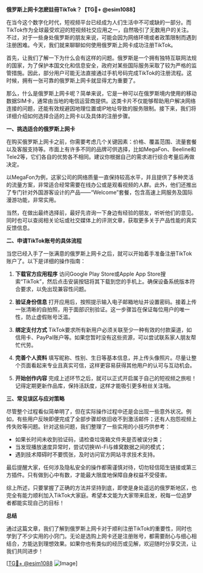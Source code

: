 **俄罗斯上网卡怎麽註冊TikTok？【TG💪+ @esim1088】**

在当今这个数字化时代，短视频平台已经成为人们生活中不可或缺的一部分。而TikTok作为全球最受欢迎的短视频社交应用之一，自然吸引了无数用户的关注。不过，对于一些身处俄罗斯的朋友来说，可能会因为网络环境或者政策限制而遇到注册困难。今天，我们就来聊聊如何使用俄罗斯上网卡成功注册TikTok。

首先，让我们了解一下为什么会有这样的问题。俄罗斯是一个拥有独特互联网法规的国家，为了保护本国文化和信息安全，政府对某些国际服务采取了较为严格的监管措施。因此，部分用户可能无法直接通过手机号码完成TikTok的注册流程。这时候，拥有一张可靠的俄罗斯上网卡就显得尤为重要了。

那么，什么是俄罗斯上网卡呢？简单来说，它是一种可以在俄罗斯境内使用的移动数据SIM卡，通常由当地的电信运营商提供。这类卡片不仅能够帮助用户解决网络连接的问题，还能有效规避因地理位置或IP地址导致的服务限制。接下来，我们将详细介绍如何选择合适的上网卡以及具体的注册步骤。

**一、挑选适合的俄罗斯上网卡**

在购买俄罗斯上网卡之前，你需要考虑几个关键因素：价格、覆盖范围、流量套餐以及客服支持等。市面上有许多不同的品牌可供选择，比如MegaFon、Beeline和Tele2等，它们各自的优势各不相同。建议你根据自己的需求进行综合考量后再做决定。

以MegaFon为例，这家公司的网络质量一直保持较高水平，并且提供了多种灵活的流量方案，非常适合经常需要在线办公或是观看视频的人群。此外，他们还推出了专门针对外国游客设计的产品——“Welcome”套餐，包含高速上网服务及国际漫游功能，非常实用。

当然，在做出最终选择前，最好先咨询一下身边有经验的朋友，听听他们的意见。同时也可以查阅相关论坛或社交媒体上的评测文章，获取更多关于产品性能的真实反馈信息。

**二、申请TikTok账号的具体流程**

当您已经入手了一张满意的俄罗斯上网卡之后，就可以开始着手准备注册TikTok账户了。以下是详细的操作指南：

1. **下载官方应用程序**
   访问Google Play Store或Apple App Store搜索“TikTok”，然后点击安装按钮将其下载到您的手机上。确保设备系统版本符合要求，以免出现兼容性问题。

2. **验证身份信息**
   打开应用后，按照提示输入电子邮箱地址并设置密码。接着上传一张清晰的自拍照，用于面部识别验证。这一步骤旨在保证每位用户的唯一性，防止虚假账号泛滥。

3. **绑定支付方式**
   TikTok要求所有新用户必须关联至少一种有效的付款渠道，如信用卡、PayPal账户等。如果您暂时没有这些资源，可以尝试联系家人朋友帮忙代劳。

4. **完善个人资料**
   填写昵称、性别、生日等基本信息，并上传头像照片。尽量让整个页面看起来专业且真实可信，这样更容易获得其他用户的认可与互动机会。

5. **开始创作内容**
   完成上述环节之后，就可以正式开启属于自己的短视频之旅啦！记得定期更新作品库，保持活跃度，这样才能吸引更多粉丝关注哦。

**三、常见误区与应对策略**

尽管整个过程看似简单明了，但在实际操作过程中还是会出现一些意外状况。例如，有些用户反映即便完成了全部步骤却依旧收不到激活邮件；还有人抱怨视频上传失败等问题。针对这些问题，我们整理了一些实用的小技巧供参考：

- 如果长时间未收到验证码，请检查垃圾箱文件夹是否被误分类；
- 当发现播放速度异常时，尝试切换Wi-Fi与蜂窝数据之间的模式；
- 遇到技术障碍时不要慌张，及时访问官方网站寻求技术支持。

最后提醒大家，任何涉及隐私安全的操作都需谨慎对待，切勿轻信陌生链接或第三方插件。只有做到心中有数，才能最大限度地保障自身权益不受侵害。

综上所述，只要掌握了正确的方法并坚持到底，即使是身处遥远的俄罗斯地区，也完全有能力顺利加入TikTok大家庭。希望本文能为大家带来启发，祝每一位追梦者都能实现自己的目标！

**总结**

通过这篇文章，我们了解到俄罗斯上网卡对于顺利注册TikTok的重要性，同时也学到了不少实用的小窍门。无论是选购上网卡还是注册账号，都需要耐心与细心相结合，方能达到理想效果。如果你也有类似的经历或见解，欢迎随时分享交流，让我们共同进步！

[[TG💪+ @esim1088](https://t.me/s/esim1088) ![Image](https://i.postimg.cc/4NQfJmqS/Snipaste-2025-05-13-00-14-12.png)]